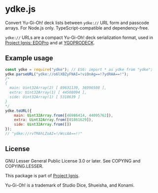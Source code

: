 # ydke.js

Convert Yu-Gi-Oh! deck lists between `ydke://` URL form and passcode arrays.
For Node.js only. TypeScript-compatible and dependency-free.

`ydke://` URLs are a compact Yu-Gi-Oh! deck serialization format, used in
[Project Ignis: EDOPro](https://github.com/edo9300/edopro) and at
[YGOPRODECK](https://ygoprodeck.com/deck-search/).

## Example usage
```js
const ydke = require("ydke"); // ES6: import * as ydke from "ydke";
ydke.parseURL("ydke://o6lXBZyFNAI=!viOnAg==!7ydRAA==!");
/*
{
  main: Uint32Array(2) [ 89631139, 36996508 ],
  extra: Uint32Array(1) [ 44508094 ],
  side: Uint32Array(1) [ 5318639 ]
}
*/
ydke.toURL({
    main: Uint32Array.from([46986414, 44095762]),
    extra: Uint32Array.from([01861629]),
    side: Uint32Array.from([])
});
// "ydke://rvTMAhLZoAI=!/WccAA==!!"
```

## License
GNU Lesser General Public License 3.0 or later. See COPYING and COPYING.LESSER.

This package is part of [Project Ignis](https://github.com/ProjectIgnis).

Yu-Gi-Oh! is a trademark of Studio Dice, Shueisha, and Konami.
